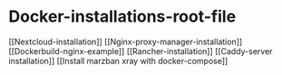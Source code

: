 # Docker-installations-root-file


[[Nextcloud-installation]]
[[Nginx-proxy-manager-installation]]
[[Dockerbuild-nginx-example]]
[[Rancher-installation]]
[[Caddy-server installation]]
[[Install marzban xray with docker-compose]]